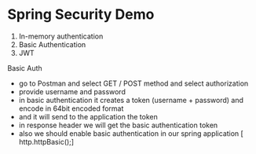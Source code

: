 # Spring Security Demo

1. In-memory authentication
2. Basic Authentication
3. JWT

Basic Auth
- go to Postman and select GET / POST method and select authorization
- provide username and password
- in basic authentication it creates a token (username + password) and encode in 64bit encoded format
- and it will send to the application the token
- in response header we will get the basic authentication token
- also we should enable basic authentication in our spring application [ http.httpBasic();]
